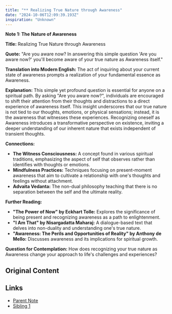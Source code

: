 ```yaml
---
title: "** Realizing True Nature through Awareness"
date: "2024-10-06T12:09:39.193Z"
inspiration: "Unknown"
---
```



**Note 1: The Nature of Awareness**

**Title:** Realizing True Nature through Awareness

**Quote:** "Are you aware now? In answering this simple question 'Are you aware now?' you'll become aware of your true nature as Awareness itself."

**Translation into Modern English:** The act of inquiring about your current state of awareness prompts a realization of your fundamental essence as Awareness.

**Explanation:** This simple yet profound question is essential for anyone on a spiritual path. By asking "Are you aware now?", individuals are encouraged to shift their attention from their thoughts and distractions to a direct experience of awareness itself. This insight underscores that our true nature is not tied to our thoughts, emotions, or physical sensations; instead, it is the awareness that witnesses these experiences. Recognizing oneself as Awareness introduces a transformative perspective on existence, inviting a deeper understanding of our inherent nature that exists independent of transient thoughts.

**Connections:**
- **The Witness Consciousness:** A concept found in various spiritual traditions, emphasizing the aspect of self that observes rather than identifies with thoughts or emotions.
- **Mindfulness Practices:** Techniques focusing on present-moment awareness that aim to cultivate a relationship with one's thoughts and feelings without attachment.
- **Advaita Vedanta:** The non-dual philosophy teaching that there is no separation between the self and the ultimate reality.

**Further Reading:**
- **"The Power of Now" by Eckhart Tolle:** Explores the significance of being present and recognizing awareness as a path to enlightenment.
- **"I Am That" by Nisargadatta Maharaj:** A dialogue-based text that delves into non-duality and understanding one's true nature.
- **"Awareness: The Perils and Opportunities of Reality" by Anthony de Mello:** Discusses awareness and its implications for spiritual growth.

**Question for Contemplation:** How does recognizing your true nature as Awareness change your approach to life's challenges and experiences?

## Original Content



## Links

- [Parent Note](/parent-note.md)
- [Sibling 1](/zettel1.md)
